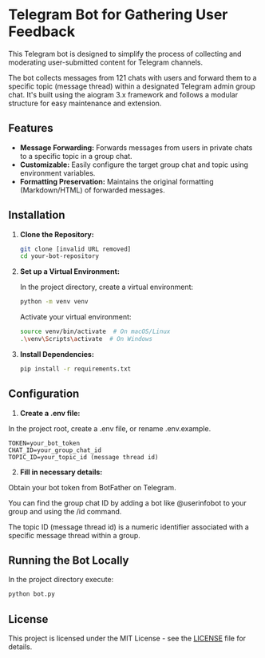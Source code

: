 # Telegram Bot for Gathering User Feedback

This Telegram bot is designed to simplify the process of collecting and moderating user-submitted content for Telegram channels. 

The bot collects messages from 121 chats with users and forward them to a specific topic (message thread) within a designated Telegram admin group chat. It's built using the aiogram 3.x framework and follows a modular structure for easy maintenance and extension.

## Features

* **Message Forwarding:** Forwards messages from users in private chats to a specific topic in a group chat.
* **Customizable:** Easily configure the target group chat and topic using environment variables.
* **Formatting Preservation:** Maintains the original formatting (Markdown/HTML) of forwarded messages.

## Installation

1. **Clone the Repository:**
    ```bash
    git clone [invalid URL removed]
    cd your-bot-repository
    ```

2. **Set up a Virtual Environment:**

    In the project directory, create a virtual environment:
    ```bash
    python -m venv venv
    ```

    Activate your virtual environment:
    ```bash
    source venv/bin/activate  # On macOS/Linux
    .\venv\Scripts\activate  # On Windows
    ```

3. **Install Dependencies:**

    ```bash
    pip install -r requirements.txt
    ```

## Configuration

1. **Create a .env file:**

In the project root, create a .env file, or rename .env.example.

```
TOKEN=your_bot_token
CHAT_ID=your_group_chat_id 
TOPIC_ID=your_topic_id (message thread id)
```

2. **Fill in necessary details:**

Obtain your bot token from BotFather on Telegram.

You can find the group chat ID by adding a bot like @userinfobot to your group and using the /id command.

The topic ID (message thread id) is a numeric identifier associated with a specific message thread within a group.

## Running the Bot Locally

In the project directory execute:

```bash
python bot.py
```

## License

This project is licensed under the MIT License - see the [LICENSE](./LICENCE) file for details.










